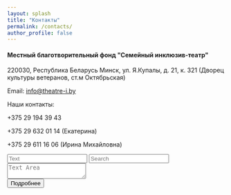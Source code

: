 ```yaml
---
layout: splash
title: "Контакты"
permalink: /contacts/
author_profile: false
---
```



#### **Местный благотворительный фонд "Семейный инклюзив-театр"**

220030, Республика Беларусь Минск, ул. Я.Купалы, д. 21, к. 321 (Дворец культуры ветеранов, ст.м Октябрьская)


Email: info@theatre-i.by

Наши контакты:

+375 29 194 39 43

+375 29 632 01 14 (Екатерина)

+375 29 611 16 06 (Ирина Михайловна)

<div class='block'>
<input class='input-text' type='text' placeholder='Text'>
<input class='input-search' type='search' placeholder='Search'>
<textarea class='input-textarea' placeholder='Text Area'></textarea>
<div class='block'>
  <button class='btn'>Подробнее</button>
</div>

